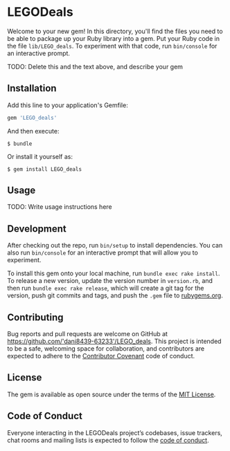 # LEGODeals

Welcome to your new gem! In this directory, you'll find the files you need to be able to package up your Ruby library into a gem. Put your Ruby code in the file `lib/LEGO_deals`. To experiment with that code, run `bin/console` for an interactive prompt.

TODO: Delete this and the text above, and describe your gem

## Installation

Add this line to your application's Gemfile:

```ruby
gem 'LEGO_deals'
```

And then execute:

    $ bundle

Or install it yourself as:

    $ gem install LEGO_deals

## Usage

TODO: Write usage instructions here

## Development

After checking out the repo, run `bin/setup` to install dependencies. You can also run `bin/console` for an interactive prompt that will allow you to experiment.

To install this gem onto your local machine, run `bundle exec rake install`. To release a new version, update the version number in `version.rb`, and then run `bundle exec rake release`, which will create a git tag for the version, push git commits and tags, and push the `.gem` file to [rubygems.org](https://rubygems.org).

## Contributing

Bug reports and pull requests are welcome on GitHub at https://github.com/'dani8439-63233'/LEGO_deals. This project is intended to be a safe, welcoming space for collaboration, and contributors are expected to adhere to the [Contributor Covenant](http://contributor-covenant.org) code of conduct.

## License

The gem is available as open source under the terms of the [MIT License](https://opensource.org/licenses/MIT).

## Code of Conduct

Everyone interacting in the LEGODeals project’s codebases, issue trackers, chat rooms and mailing lists is expected to follow the [code of conduct](https://github.com/'dani8439-63233'/LEGO_deals/blob/master/CODE_OF_CONDUCT.md).
